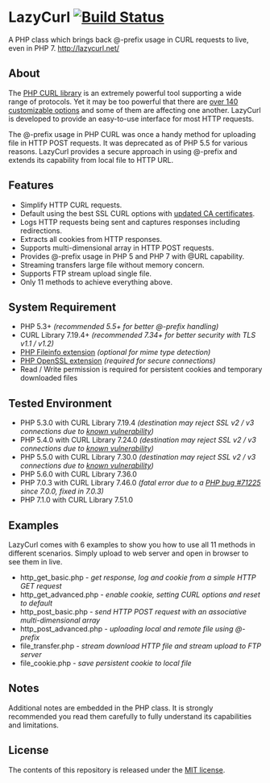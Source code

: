 # LazyCurl  [![Build Status](https://travis-ci.org/lazycurl/lazycurl.svg?branch=master)](https://travis-ci.org/lazycurl/lazycurl)
A PHP class which brings back @-prefix usage in CURL requests to live, even in PHP 7. <http://lazycurl.net/>

## About
The [PHP CURL library](http://php.net/manual/book.curl.php) is an extremely powerful tool supporting a wide range of protocols. Yet it may be too powerful that there are [over 140 customizable options](http://php.net/manual/function.curl-setopt.php) and some of them are affecting one another. LazyCurl is developed to provide an easy-to-use interface for most HTTP requests.

The @-prefix usage in PHP CURL was once a handy method for uploading file in HTTP POST requests. It was deprecated as of PHP 5.5 for various reasons. LazyCurl provides a secure approach in using @-prefix and extends its capability from local file to HTTP URL.

## Features
* Simplify HTTP CURL requests.
* Default using the best SSL CURL options with [updated CA certificates](https://curl.haxx.se/docs/caextract.html).
* Logs HTTP requests being sent and captures responses including redirections.
* Extracts all cookies from HTTP responses.
* Supports multi-dimensional array in HTTP POST requests.
* Provides @-prefix usage in PHP 5 and PHP 7 with @URL capability.
* Streaming transfers large file without memory concern.
* Supports FTP stream upload single file.
* Only 11 methods to achieve everything above.

## System Requirement
* PHP 5.3+ *(recommended 5.5+ for better @-prefix handling)*
* CURL Library 7.19.4+ *(recommended 7.34+ for better security with TLS v1.1 / v1.2)*
* [PHP Fileinfo extension](http://php.net/manual/book.fileinfo.php) *(optional for mime type detection)*
* [PHP OpenSSL extension](http://php.net/manual/book.openssl.php) *(required for secure connections)*
* Read / Write permission is required for persistent cookies and temporary downloaded files

## Tested Environment
* PHP 5.3.0 with CURL Library 7.19.4 *(destination may reject SSL v2 / v3 connections due to [known vulnerability](https://drownattack.com/))*
* PHP 5.4.0 with CURL Library 7.24.0 *(destination may reject SSL v2 / v3 connections due to [known vulnerability](https://drownattack.com/))*
* PHP 5.5.0 with CURL Library 7.30.0 *(destination may reject SSL v2 / v3 connections due to [known vulnerability](https://drownattack.com/))*
* PHP 5.6.0 with CURL Library 7.36.0
* PHP 7.0.3 with CURL Library 7.46.0 *(fatal error due to a [PHP bug #71225](https://bugs.php.net/bug.php?id=71225) since 7.0.0, fixed in 7.0.3)*
* PHP 7.1.0 with CURL Library 7.51.0

## Examples
LazyCurl comes with 6 examples to show you how to use all 11 methods in different scenarios. Simply upload to web server and open in browser to see them in live.
* http_get_basic.php - *get response, log and cookie from a simple HTTP GET request*
* http_get_advanced.php - *enable cookie, setting CURL options and reset to default*
* http_post_basic.php - *send HTTP POST request with an associative multi-dimensional array*
* http_post_advanced.php - *uploading local and remote file using @-prefix*
* file_transfer.php - *stream download HTTP file and stream upload to FTP server*
* file_cookie.php - *save persistent cookie to local file*

## Notes
Additional notes are embedded in the PHP class. It is strongly recommended you read them carefully to fully understand its capabilities and limitations.

## License
The contents of this repository is released under the [MIT license](http://opensource.org/licenses/MIT).
